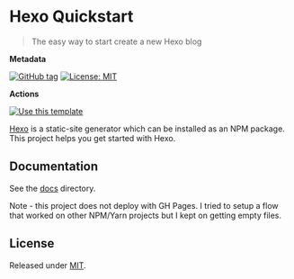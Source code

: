 # Hexo Quickstart
> The easy way to start create a new Hexo blog


**Metadata**

[![GitHub tag](https://img.shields.io/github/tag/MichaelCurrin/hexo-quickstart)](https://github.com/MichaelCurrin/hexo-quickstart/tags/)
[![License: MIT](https://img.shields.io/badge/License-MIT-blue)](#license)

**Actions**

[![Use this template](https://img.shields.io/badge/Use_this_template-green?style=for-the-badge)](https://github.com/MichaelCurrin/hexo-quickstart/generate)

[Hexo](https://hexo.io) is a static-site generator which can be installed as an NPM package. This project helps you get started with Hexo.


## Documentation

See the [docs](/docs/) directory.

Note - this project does not deploy with GH Pages. I tried to setup a flow that worked on other NPM/Yarn projects but I kept on getting empty files.


## License

Released under [MIT](/LICENSE).
